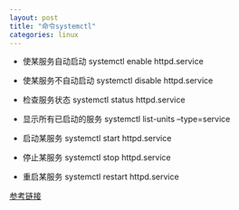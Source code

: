 ```yaml
---
layout: post
title: "命令systemctl"
categories: linux
---
```


- 使某服务自动启动 systemctl enable httpd.service

- 使某服务不自动启动 systemctl disable httpd.service

- 检查服务状态 systemctl status httpd.service

- 显示所有已启动的服务 systemctl list-units –type=service

- 启动某服务 systemctl start httpd.service

- 停止某服务 systemctl stop httpd.service

- 重启某服务 systemctl restart httpd.service

[参考链接](http://blog.csdn.net/kenhins/article/details/74518978)
